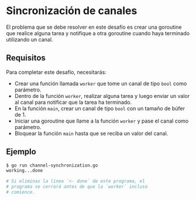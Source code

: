 # Sincronización de canales

El problema que se debe resolver en este desafío es crear una goroutine que realice alguna tarea y notifique a otra goroutine cuando haya terminado utilizando un canal.

## Requisitos

Para completar este desafío, necesitarás:

- Crear una función llamada `worker` que tome un canal de tipo `bool` como parámetro.
- Dentro de la función `worker`, realizar alguna tarea y luego enviar un valor al canal para notificar que la tarea ha terminado.
- En la función `main`, crear un canal de tipo `bool` con un tamaño de búfer de 1.
- Iniciar una goroutine que llame a la función `worker` y pase el canal como parámetro.
- Bloquear la función `main` hasta que se reciba un valor del canal.

## Ejemplo

```sh
$ go run channel-synchronization.go
working...done

# Si eliminas la línea `<- done` de este programa, el
# programa se cerrará antes de que la `worker` incluso
# comience.
```
